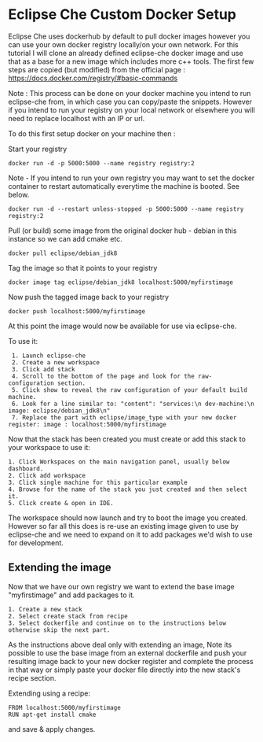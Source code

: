 # Eclipse Che Custom Docker Setup

Eclipse Che uses dockerhub by default to pull docker images however you can use your own docker registry locally/on your own network. For this tutorial I will clone an already defined eclipse-che docker image and use that as a base for a new image which includes more c++ tools. The first few steps are copied (but modified) from the official page : https://docs.docker.com/registry/#basic-commands


Note :
This process can be done on your docker machine you intend to run eclipse-che from, in which case you can copy/paste the snippets. However if you intend to run your registry on your local network or elsewhere you will need to replace localhost with an IP or url.

To do this first setup docker on your machine then :

Start your registry

```
docker run -d -p 5000:5000 --name registry registry:2

```
Note - If you intend to run your own registry you may want to set the docker container to restart automatically everytime
the machine is booted. See below.

```
docker run -d --restart unless-stopped -p 5000:5000 --name registry registry:2
```

Pull (or build) some image from the original docker hub - debian in this instance so we can add cmake etc.

```
docker pull eclipse/debian_jdk8

```
Tag the image so that it points to your registry

```
docker image tag eclipse/debian_jdk8 localhost:5000/myfirstimage

```

Now push the tagged image back to your registry

```
docker push localhost:5000/myfirstimage

```

At this point the image would now be available for use via eclipse-che. 

To use it:
```
 1. Launch eclipse-che 
 2. Create a new workspace
 3. Click add stack
 4. Scroll to the bottom of the page and look for the raw-configuration section.
 5. Click show to reveal the raw configuration of your default build machine.
 6. Look for a line similar to: "content": "services:\n dev-machine:\n  image: eclipse/debian_jdk8\n"
 7. Replace the part with eclipse/image_type with your new docker register: image : localhost:5000/myfirstimage
```
Now that the stack has been created you must create or add this stack to your workspace to use it:

```
1. Click Workspaces on the main navigation panel, usually below dashboard.
2. Click add workspace
3. Click single machine for this particular example
4. Browse for the name of the stack you just created and then select it.
5. Click create & open in IDE.
```

The workspace should now launch and try to boot the image you created. However so far all this does is re-use an existing image given to use by eclipse-che and we need to expand on it to add packages we'd wish to use for development.

## Extending the image

Now that we have our own registry we want to extend the base image "myfirstimage" and add packages to it.

```
1. Create a new stack
2. Select create stack from recipe
3. Select dockerfile and continue on to the instructions below otherwise skip the next part.
```

As the instructions above deal only with extending an image, Note its possible to use the base image from an external dockerfile and push your resulting image back to your new docker register and complete the process in that way or simply paste your docker file directly into the new stack's recipe section.

Extending using a recipe:

```
FROM localhost:5000/myfirstimage
RUN apt-get install cmake
```

and save & apply changes.

